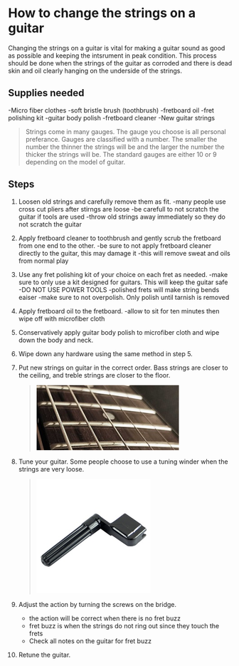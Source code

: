 # How to change the strings on a guitar

Changing the strings on a guitar is vital for making a guitar sound as good as possible and keeping the intsrument in peak condition. This  process should be done when the strings of the guitar as corroded and there is dead skin and oil clearly hanging on the underside of the strings.


## Supplies needed

-Micro fiber clothes
-soft bristle brush (toothbrush)
-fretboard oil
-fret polishing kit
-guitar body polish
-fretboard cleaner
-New guitar strings
   > Strings come in many gauges. The gauge you choose is all personal preferance. Gauges are classified with a number. The smaller the number the thinner the strings will be and the larger the number the thicker the strings will be. The standard gauges are either 10 or 9 depending on the model of guitar.

## Steps

1. Loosen old strings and carefully remove them as fit.
    -many people use cross cut pliers after stirngs are loose
    -be carefull to not scratch the guitar if tools are used
    -throw old strings away immediately so they do not scratch the guitar


2. Apply fretboard cleaner to toothbrush and gently scrub the fretboard from one end to the other.
    -be sure to not apply fretboard cleaner directly to the guitar, this may damage it
    -this will remove sweat and oils from normal play
    
3. Use any fret polishing kit of your choice on each fret as needed.
    -make sure to only use a kit designed for guitars. This will keep the guitar safe
    -DO NOT USE POWER TOOLS
    -polished frets will make string bends eaiser
    -make sure to not overpolish. Only polish until tarnish is removed


4. Apply fretboard oil to the fretboard.
    -allow to sit for ten minutes then wipe off with microfiber cloth

5. Conservatively apply guitar body polish to microfiber cloth and wipe down the body and neck.

6. Wipe down any hardware using the same method in step 5.

7. Put new strings on guitar in the correct order. Bass strings are closer to the ceiling,
and treble strings are closer to the floor.
     > ![strings](strings.jpg)

8. Tune your guitar. Some people choose to use a tuning winder when the strings are very loose.
     > ![winder](winder.jpg)

9. Adjust the action by turning the screws on the bridge.
    - the action will be correct when there is no fret buzz
    - fret buzz is when the strings do not ring out since they touch the frets
    - Check all notes on the guitar for fret buzz

10. Retune the guitar.



